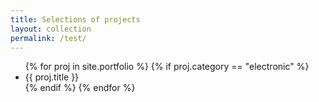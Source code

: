 ```yaml
---
title: Selections of projects
layout: collection
permalink: /test/
---
```

<!-- Test page -->
<ul>
{% for proj in site.portfolio %}
	{% if proj.category == "electronic" %}
	<div class="cookie">
		<li>{{ proj.title }}</li>
	</div>
	{% endif %}
{% endfor %}
</ul>
